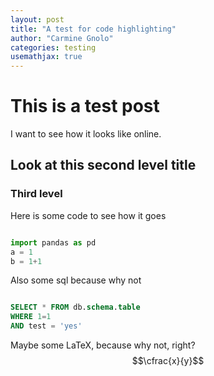 ```yaml
---
layout: post
title: "A test for code highlighting"
author: "Carmine Gnolo"
categories: testing
usemathjax: true
---
```


# This is a test post
I want to see how it looks like online. 
## Look at this second level title
### Third level

Here is some code to see how it goes
```python

import pandas as pd
a = 1
b = 1+1
```
Also some sql because why not
```sql

SELECT * FROM db.schema.table
WHERE 1=1
AND test = 'yes'
```
Maybe some LaTeX, because why not, right?
$$\cfrac{x}{y}$$